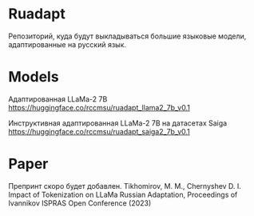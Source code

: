 # Ruadapt
Репозиторий, куда будут выкладываться большие языковые модели, адаптированные на русский язык.

# Models
Адаптированная LLaMa-2 7B
https://huggingface.co/rccmsu/ruadapt_llama2_7b_v0.1

Инструктивная адаптированная LLaMa-2 7B на датасетах Saiga
https://huggingface.co/rccmsu/ruadapt_saiga2_7b_v0.1

# Paper 
Препринт скоро будет добавлен.
Tikhomirov, M. M., Chernyshev D. I. Impact of Tokenization on LLaMa Russian Adaptation, Proceedings of Ivannikov ISPRAS Open Conference (2023)
